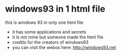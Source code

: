 # windows93 in 1 html file
this is windows 93 in only one html file
- it has some applications and secrets
- it is not mine but someone made the html file
- credits for the creators of windows93
- you can visit the webos here: http://windows93.net
